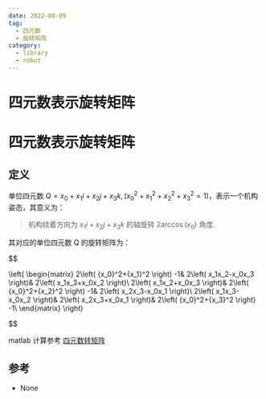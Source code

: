 ```yaml
---
date: 2022-08-09
tag:
  - 四元数
  - 旋转矩阵
category:
  - library
  - robot
---
```


# 四元数表示旋转矩阵

# 四元数表示旋转矩阵


## 定义

单位四元数 $Q=x_0+x_1i+x_2j+x_3k, \left( {x_0}^2+{x_1}^2+{x_2}^2+{x_3}^2=1 \right)$，表示一个机构姿态，其意义为：

> 机构绕着方向为 $x_1i+x_2j+x_3k$ 的轴旋转 $2\mathrm{arc}\cos \left( x_0 \right)$ 角度.

其对应的单位四元数 Q 的旋转矩阵为：

$$

\left( \begin{matrix}
	2\left( {x_0}^2+{x_1}^2 \right) -1&		2\left( x_1x_2-x_0x_3 \right)&		2\left( x_1x_3+x_0x_2 \right)\\
	2\left( x_1x_2+x_0x_3 \right)&		2\left( {x_0}^2+{x_2}^2 \right) -1&		2\left( x_2x_3-x_0x_1 \right)\\
	2\left( x_1x_3-x_0x_2 \right)&		2\left( x_2x_3+x_0x_1 \right)&		2\left( {x_0}^2+{x_3}^2 \right) -1\\
\end{matrix} \right)

$$

matlab 计算参考 [四元数转矩阵](./../tool/matlab/四元数转矩阵.md)


## 参考

- None
